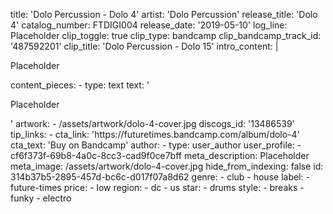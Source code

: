 title: 'Dolo Percussion - Dolo 4'
artist: 'Dolo Percussion'
release_title: 'Dolo 4'
catalog_number: FTDIGI004
release_date: '2019-05-10'
log_line: Placeholder
clip_toggle: true
clip_type: bandcamp
clip_bandcamp_track_id: '487592201'
clip_title: 'Dolo Percussion - Dolo 15'
intro_content: |
  <p>Placeholder
  </p>
content_pieces:
  -
    type: text
    text: '<p>Placeholder</p>'
artwork:
  - /assets/artwork/dolo-4-cover.jpg
discogs_id: '13486539'
tip_links:
  -
    cta_link: 'https://futuretimes.bandcamp.com/album/dolo-4'
    cta_text: 'Buy on Bandcamp'
author:
  -
    type: user_author
    user_profile:
      - cf6f373f-69b8-4a0c-8cc3-cad9f0ce7bff
meta_description: Placeholder
meta_image: /assets/artwork/dolo-4-cover.jpg
hide_from_indexing: false
id: 314b37b5-2895-457d-bc6c-d017f07a8d62
genre:
  - club
  - house
label:
  - future-times
price:
  - low
region:
  - dc
  - us
star:
  - drums
style:
  - breaks
  - funky
  - electro
